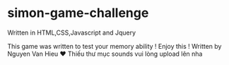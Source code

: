 # simon-game-challenge
Written in HTML,CSS,Javascript and Jquery

This game was written to test your memory ability ! Enjoy this !
Written by Nguyen Van Hieu ❤
Thiếu thư mục sounds vui lòng upload lên nha 
